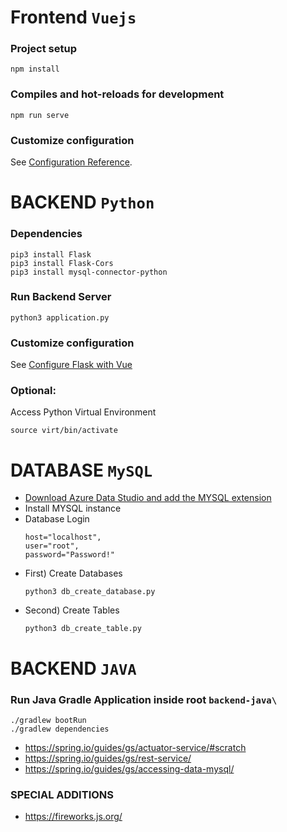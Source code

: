 # Frontend `Vuejs`

### Project setup
```
npm install
```
### Compiles and hot-reloads for development
```
npm run serve
```

### Customize configuration
See [Configuration Reference](https://cli.vuejs.org/config/).


# BACKEND `Python`

### Dependencies
```
pip3 install Flask
pip3 install Flask-Cors
pip3 install mysql-connector-python
```
### Run Backend Server
```
python3 application.py
```


### Customize configuration
See [Configure Flask with Vue](https://testdriven.io/blog/developing-a-single-page-app-with-flask-and-vuejs/)

### Optional: 
Access Python Virtual Environment
```
source virt/bin/activate
```



# DATABASE `MySQL`

- [Download Azure Data Studio and add the MYSQL extension](https://learn.microsoft.com/en-us/sql/azure-data-studio/quickstart-mysql?view=sql-server-ver16)
- Install MYSQL instance
- Database Login
     ```
    host="localhost",
    user="root",
    password="Password!"
    ```
- First) Create Databases
    ```
    python3 db_create_database.py
    ```
- Second) Create Tables
    ```
    python3 db_create_table.py
    ```

# BACKEND `JAVA`

### Run Java Gradle Application inside root `backend-java\`
```
./gradlew bootRun
./gradlew dependencies
```
- https://spring.io/guides/gs/actuator-service/#scratch
- https://spring.io/guides/gs/rest-service/
- https://spring.io/guides/gs/accessing-data-mysql/


### SPECIAL ADDITIONS
- https://fireworks.js.org/